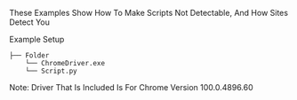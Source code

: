 These Examples Show How To Make Scripts Not Detectable, And How Sites Detect You

Example Setup 
```
├── Folder
    └── ChromeDriver.exe
    └── Script.py
```


Note:
Driver That Is Included Is For Chrome Version 100.0.4896.60
